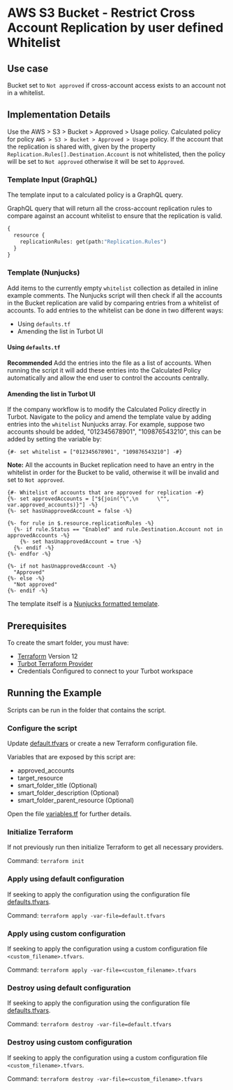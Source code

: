 # AWS S3 Bucket - Restrict Cross Account Replication by user defined Whitelist

## Use case

Bucket set to `Not approved` if cross-account access exists to an account not in a whitelist.

## Implementation Details

Use the AWS > S3 > Bucket > Approved > Usage policy.
Calculated policy for policy `AWS > S3 > Bucket > Approved > Usage` policy.
If the account that the replication is shared with, given by the property `Replication.Rules[].Destination.Account`
is not whitelisted, then the policy will be set to `Not approved` otherwise it will be set to `Approved`.

### Template Input (GraphQL)

The template input to a calculated policy is a GraphQL query.

GraphQL query that will return all the cross-account replication rules to compare against an account whitelist
to ensure that the replication is valid.

```graphql
{
  resource {
    replicationRules: get(path:"Replication.Rules")
  }
}
```

### Template (Nunjucks)

Add items to the currently empty `whitelist` collection as detailed in inline example comments.
The Nunjucks script will then check if all the accounts in the Bucket replication are valid by comparing
entries from a whitelist of accounts.
To add entries to the whitelist can be done in two different ways:

- Using `defaults.tf`
- Amending the list in Turbot UI

#### Using `defaults.tf`

**Recommended**
Add the entries into the file as a list of accounts.
When running the script it will add these entries into the Calculated Policy automatically and allow the end
user to control the accounts centrally.

#### Amending the list in Turbot UI

If the company workflow is to modify the Calculated Policy directly in Turbot.
Navigate to the policy and amend the template value by adding entries into the `whitelist` Nunjucks array.
For example, suppose two accounts should be added, "012345678901", "109876543210", this can be added by setting
the variable by:

```nunjucks
{#- set whitelist = ["012345678901", "109876543210"] -#}
```

**Note:** All the accounts in Bucket replication need to have an entry in the whitelist in order
for the Bucket to be valid, otherwise it will be invalid and set to `Not approved`.

```nunjucks
{#- Whitelist of accounts that are approved for replication -#}
{%- set approvedAccounts = ["${join("\",\n      \"", var.approved_accounts)}"] -%}
{%- set hasUnapprovedAccount = false -%}

{%- for rule in $.resource.replicationRules -%}
  {%- if rule.Status == "Enabled" and rule.Destination.Account not in approvedAccounts -%}
    {%- set hasUnapprovedAccount = true -%}
  {%- endif -%}
{%- endfor -%}

{%- if not hasUnapprovedAccount -%}
  "Approved"
{%- else -%}
  "Not approved"
{%- endif -%}
```

The template itself is a [Nunjucks formatted template](https://mozilla.github.io/nunjucks/templating.html).

## Prerequisites

To create the smart folder, you must have:

- [Terraform](https://www.terraform.io) Version 12
- [Turbot Terraform Provider](https://turbot.com/v5/docs/reference/terraform)
- Credentials Configured to connect to your Turbot workspace

## Running the Example

Scripts can be run in the folder that contains the script.

### Configure the script

Update [default.tfvars](default.tfvars) or create a new Terraform configuration file.

Variables that are exposed by this script are:

- approved_accounts
- target_resource
- smart_folder_title (Optional)
- smart_folder_description (Optional)
- smart_folder_parent_resource (Optional)

Open the file [variables.tf](variables.tf) for further details.

### Initialize Terraform

If not previously run then initialize Terraform to get all necessary providers.

Command: `terraform init`

### Apply using default configuration

If seeking to apply the configuration using the configuration file [defaults.tfvars](defaults.tfvars).

Command: `terraform apply -var-file=default.tfvars`

### Apply using custom configuration

If seeking to apply the configuration using a custom configuration file `<custom_filename>.tfvars`.

Command: `terraform apply -var-file=<custom_filename>.tfvars`

### Destroy using default configuration

If seeking to apply the configuration using the configuration file [defaults.tfvars](defaults.tfvars).

Command: `terraform destroy -var-file=default.tfvars`

### Destroy using custom configuration

If seeking to apply the configuration using a custom configuration file `<custom_filename>.tfvars`.

Command: `terraform destroy -var-file=<custom_filename>.tfvars`
